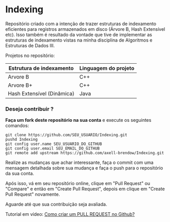 # Indexing
Repositório criado com a intenção de trazer estruturas de indexamento eficientes para registros armazenados em disco (Árvore B, Hash Extensível etc). Isso também é resultado da vontade que tive de implementar as estruturas de indexamento vistas na minha disciplina de Algoritmos e Estruturas de Dados III.

Projetos no repositório:

Estrutura de indexamento	| Linguagem do projeto
----------------------------|---------------------
Arvore B					| C++
Arvore B+					| C++
Hash Extensível (Dinâmica)	| Java

### Deseja contribuir ?

**Faça um fork deste repositório na sua conta** e execute os seguintes comandos:

```
git clone https://github.com/SEU_USUARIO/Indexing.git
pushd Indexing
git config user.name SEU_USUARIO_DO_GITHUB
git config user.email SEU_EMAIL_DO_GITHUB
git remote add upstream https://github.com/axell-brendow/Indexing.git
```

Realize as mudanças que achar interessante, faça o commit com uma mensagem detalhada sobre sua mudança e faça o push para o repositório da sua conta.

Após isso, vá em seu repositório online, clique em "Pull Request" ou "Compare" e então em "Create Pull Request", depois em clique em "Create Pull Request" novamente.

Aguarde até que sua contribuição seja avaliada.

Tutorial em vídeo: [Como criar um PULL REQUEST no Github?](https://www.youtube.com/watch?v=E8MPe6tCMo8)

